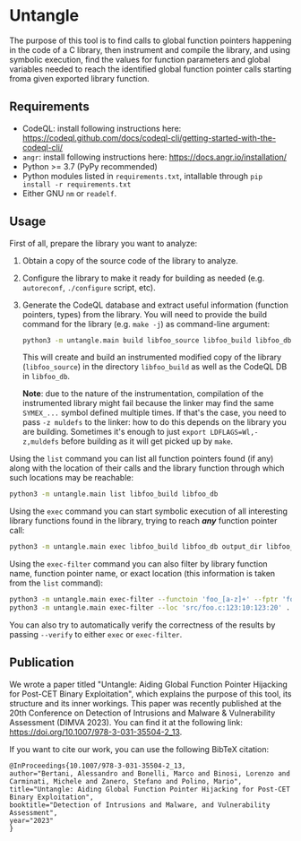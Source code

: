 # Untangle

The purpose of this tool is to find calls to global function pointers happening
in the code of a C library, then instrument and compile the library, and using
symbolic execution, find the values for function parameters and global variables
needed to reach the identified global function pointer calls starting froma
given exported library function.

## Requirements

* CodeQL: install following instructions here: https://codeql.github.com/docs/codeql-cli/getting-started-with-the-codeql-cli/
* `angr`: install following instructions here: https://docs.angr.io/installation/
* Python >= 3.7 (PyPy recommended)
* Python modules listed in `requirements.txt`, intallable through
  `pip install -r requirements.txt`
* Either GNU `nm` or `readelf`.

## Usage

First of all, prepare the library you want to analyze:

1. Obtain a copy of the source code of the library to analyze.

2. Configure the library to make it ready for building as needed
   (e.g. `autoreconf`, `./configure` script, etc).

3. Generate the CodeQL database and extract useful information (function
   pointers, types) from the library. You will need to provide the build command
   for the library (e.g. `make -j`) as command-line argument:

    ```bash
    python3 -m untangle.main build libfoo_source libfoo_build libfoo_db "lib_build_command"
    ```

   This will create and build an instrumented modified copy of the library
   (`libfoo_source`) in the directory `libfoo_build` as well as the CodeQL DB in
   `libfoo_db`.

   **Note**: due to the nature of the instrumentation, compilation of the
   instrumented library might fail because the linker may find the same
   `SYMEX_...` symbol defined multiple times. If that's the case, you need to
   pass `-z muldefs` to the linker: how to do this depends on the library you
   are building. Sometimes it's enough to just `export LDFLAGS=Wl,-z,muldefs`
   before building as it will get picked up by `make`.

Using the `list` command you can list all function pointers found (if any) along
with the location of their calls and the library function through which such
locations may be reachable:

```bash
python3 -m untangle.main list libfoo_build libfoo_db
```

Using the `exec` command you can start symbolic execution of all interesting
library functions found in the library, trying to reach ***any*** function pointer
call:

```bash
python3 -m untangle.main exec libfoo_build libfoo_db output_dir libfoo_build/path/to/libname.so
```

Using the `exec-filter` command you can also filter by library function name,
function pointer name, or exact location (this information is taken from the
`list` command):

```bash
python3 -m untangle.main exec-filter --functoin 'foo_[a-z]+' --fptr 'foo_hook_(one|two)' ...
python3 -m untangle.main exec-filter --loc 'src/foo.c:123:10:123:20' ...
```

You can also try to automatically verify the correctness of the results by
passing `--verify` to either `exec` or `exec-filter`.

## Publication
We wrote a paper titled "Untangle: Aiding Global Function Pointer Hijacking for Post-CET Binary Exploitation", which explains the purpose of this tool, its structure and its inner workings. This paper was recently published at the 20th Conference on Detection of Intrusions and Malware & Vulnerability Assessment (DIMVA 2023). You can find it at the following link: https://doi.org/10.1007/978-3-031-35504-2_13.

If you want to cite our work, you can use the following BibTeX citation:
```
@InProceedings{10.1007/978-3-031-35504-2_13,
author="Bertani, Alessandro and Bonelli, Marco and Binosi, Lorenzo and Carminati, Michele and Zanero, Stefano and Polino, Mario",
title="Untangle: Aiding Global Function Pointer Hijacking for Post-CET Binary Exploitation",
booktitle="Detection of Intrusions and Malware, and Vulnerability Assessment",
year="2023"
}
```